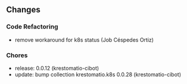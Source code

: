 ## Changes

### Code Refactoring

* remove workaround for k8s status (Job Céspedes Ortiz)

### Chores

* release: 0.0.12 (krestomatio-cibot)
* update: bump collection krestomatio.k8s 0.0.28 (krestomatio-cibot)
